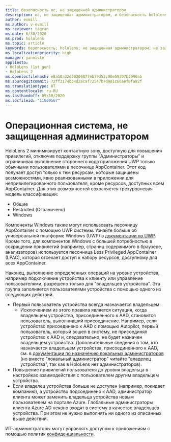 ```yaml
---
title: безопасность ос, не защищенной администратором
description: ос, не защищенная администратором, и безопасность hololens
author: evmill
ms.author: v-evmill
ms.reviewer: tagran
ms.date: 6/30/2020
ms.prod: hololens
ms.topic: article
keywords: безопасность; hololens; не защищенная администратором; не защищенная администратором; операционная система; операционная система, не защищенная администратором; ос, защищенная администратором; ос, не защищенная администратором; hololens 2; безопасность hololens2; security, hololens, adminless, admin-less, operating system, admin-less operating system, admin os, admin-less os, hololens 2, hololens2 security,
ms.localizationpriority: high
manager: yannisle
appliesto:
- HoloLens (1st gen)
- HoloLens 2
ms.openlocfilehash: e8a10a32d30206877eb79d53c90e59307b3990ab
ms.sourcegitcommit: 72ff3174b34d2acaf72547b7d981c66aef8fa82f
ms.translationtype: HT
ms.contentlocale: ru-RU
ms.lasthandoff: 09/10/2020
ms.locfileid: "11009567"
---
```

# Операционная система, не защищенная администратором

HoloLens 2 минимизирует контактную зону, доступную для повышения привилегий, отключив поддержку группы "Администраторы" и ограничивая выполнение стороннего кода приложения UWP только обычными пользователями в песочнице AppContainer. Этот код получает доступ только к тем ресурсам, которые защищены возможностями, явно реализованными в приложении для непривилегированного пользователя, кроме ресурсов, доступных всем AppContainer.
Для этих возможностей сохраняется трехуровневая модель классификации:
  * Общие
  * Restricted (Ограничено)
  * Windows

Компоненты Windows также могут использовать песочницу AppContainer с помощью UWP системы. Узнайте больше об универсальной платформе Windows (UWP) в [документации по UWP](https://docs.microsoft.com/windows/uwp/). Кроме того, для компонентов Windows с большей потребностью в сокращении привилегий (например, страниц содержимого в браузере, анализаторов) используется песочница Less Privileged AppContainer (LPAC), которая отсекает доступ к набору ресурсов, доступному для всех AppContainer.

Наконец, выполнение определенных операций на уровне устройства, например подключение устройства к клиенту или управление пользователями, разрешено только для "владельцев устройства". Эта группа заполняется пользователями устройства с помощью одного из следующих действий.
  * Первый пользователь устройства всегда назначается владельцем. 
    * Исключением из этого правила является ситуация, когда владельцем устройства, присоединенного к AAD, становится пользователь, выполнивший присоединение. Например, если устройство присоединено к AAD с помощью Autopilot, первый пользователь, который вошел в систему, не присоединял устройство к AAD и, следовательно, не будет назначен владельцем устройства. Дополнительные сведения о том, кто назначается владельцем устройства, присоединенного к AAD, см. в [документации по назначению локальных администраторов](https://docs.microsoft.com/azure/active-directory/devices/assign-local-admin) (но вместо "локальный администратор" читайте "владелец устройства", так как в HoloLens нет администраторов).
  * Повышение привилегий пользователя до уровня владельца в настройках взаимодействия с пользователем другим владельцем устройства.
  * Если владелец устройства больше не доступен (например, покидает компанию), а устройство подсоединено к AAD, администратор клиента может заменить владельца устройства новым пользователем на портале Azure.
Глобальные администраторы клиента Azure AD неявно входят в систему в качестве владельцев устройства. При этом не нужно выполнять ни одного из описанных выше действий. 

ИТ-администраторы могут управлять доступом к приложениям с помощью политик [конфиденциальности](https://docs.microsoft.com/windows/client-management/mdm/policy-csp-privacy). 
